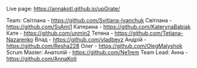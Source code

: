 Live page:
  https://annakotl.github.io/upGrate/

Team:
  Світлана - https://github.com/Svitlana-Ivanchuk
  Світлана - https://github.com/SvAmi1
  Катерина - https://github.com/KaterynaBabiak
  Катя - https://github.com/unmin2
  Тетяна - https://github.com/Tetiana-Nazarenko
  Влад - https://github.com/vladbevz
  Андрій - https://github.com/Resha228
  Олег - https://github.com/OlegMalyshok
  Scrum Master:
    Анатолій - https://github.com/Ne1rem
  Team Lead:
    Анна - https://github.com/AnnaKotl
